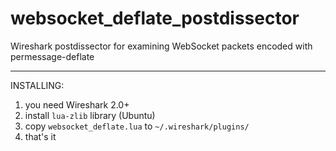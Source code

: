 websocket_deflate_postdissector
=============

Wireshark postdissector for examining WebSocket packets encoded with permessage-deflate

---

INSTALLING:
1. you need Wireshark 2.0+
2. install `lua-zlib` library (Ubuntu)
3. copy `websocket_deflate.lua` to `~/.wireshark/plugins/`
4. that's it
